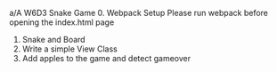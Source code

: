 a/A W6D3
Snake Game
0. Webpack Setup
  Please run webpack before opening the index.html page
1. Snake and Board
2. Write a simple View Class
3. Add apples to the game and detect gameover
